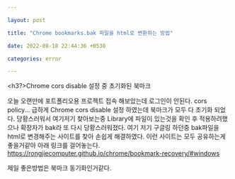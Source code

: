```yaml
---

layout: post

title: "Chrome bookmarks.bak 파일을 html로 변환하는 방법"

date: 2022-08-18 22:44:36 +0530

categories: error

---
```


<h3?>Chrome cors disable 설정 중 초기화된 북마크</h3>

오늘 오랜만에 포트폴리오용 프로젝트 접속 해보았는데 로그인이 안된다.
cors policy... 급하게 Chrome cors disable 설정 하였는데 북마크가 모두 다 초기화 되었다.
당황스러워서 여기저기 찾아보는중 Library에 파일이 있는것을 확인 후 적용하려했으나
확장자가 bak라 또 다시 당황스러워졌다.
여기 저기 구글링 하던중 bak파일을 html로 변경해주는 사이트를 찾아 손쉽게 해결하였다.
이런 사이트는 모두 공유하는게 좋을거같아 아래 링크를 걸어놓는다.
https://rongjiecomputer.github.io/chrome/bookmark-recovery/#windows

제일 좋은방법은 북마크 동기화인거같다.
  
